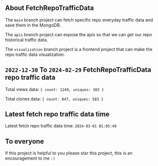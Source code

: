 ## About FetchRepoTrafficData

The `main` branch project can fetch specific repo everyday traffic data and save them in the MongoDB.

The `apis` branch project can expose the apis so that we can get our repo historical traffic data.

The `visualization` branch project is a frontend project that can make the repo traffic data visualization.

## `2022-12-30` To `2024-02-29` FetchRepoTrafficData repo traffic data

Total views data: `{ count: 1249, uniques: 303 }`

Total clones data: `{ count: 847, uniques: 583 }`

## Latest fetch repo traffic data time

Latest fetch repo traffic data time: `2024-03-01 01:05:49`

## To everyone

If this project is helpful to you please star this project, this is an encouragement to me `:)`



